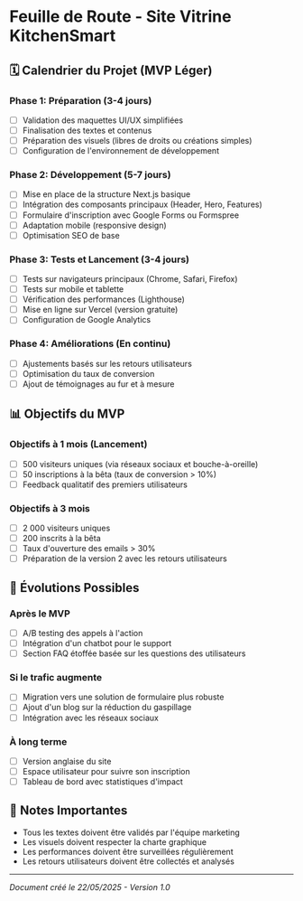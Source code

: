 # Feuille de Route - Site Vitrine KitchenSmart

## 🗓️ Calendrier du Projet (MVP Léger)

### Phase 1: Préparation (3-4 jours)
- [ ] Validation des maquettes UI/UX simplifiées
- [ ] Finalisation des textes et contenus
- [ ] Préparation des visuels (libres de droits ou créations simples)
- [ ] Configuration de l'environnement de développement

### Phase 2: Développement (5-7 jours)
- [ ] Mise en place de la structure Next.js basique
- [ ] Intégration des composants principaux (Header, Hero, Features)
- [ ] Formulaire d'inscription avec Google Forms ou Formspree
- [ ] Adaptation mobile (responsive design)
- [ ] Optimisation SEO de base

### Phase 3: Tests et Lancement (3-4 jours)
- [ ] Tests sur navigateurs principaux (Chrome, Safari, Firefox)
- [ ] Tests sur mobile et tablette
- [ ] Vérification des performances (Lighthouse)
- [ ] Mise en ligne sur Vercel (version gratuite)
- [ ] Configuration de Google Analytics

### Phase 4: Améliorations (En continu)
- [ ] Ajustements basés sur les retours utilisateurs
- [ ] Optimisation du taux de conversion
- [ ] Ajout de témoignages au fur et à mesure

## 📊 Objectifs du MVP

### Objectifs à 1 mois (Lancement)
- [ ] 500 visiteurs uniques (via réseaux sociaux et bouche-à-oreille)
- [ ] 50 inscriptions à la bêta (taux de conversion > 10%)
- [ ] Feedback qualitatif des premiers utilisateurs

### Objectifs à 3 mois
- [ ] 2 000 visiteurs uniques
- [ ] 200 inscrits à la bêta
- [ ] Taux d'ouverture des emails > 30%
- [ ] Préparation de la version 2 avec les retours utilisateurs

## 🔄 Évolutions Possibles

### Après le MVP
- [ ] A/B testing des appels à l'action
- [ ] Intégration d'un chatbot pour le support
- [ ] Section FAQ étoffée basée sur les questions des utilisateurs

### Si le trafic augmente
- [ ] Migration vers une solution de formulaire plus robuste
- [ ] Ajout d'un blog sur la réduction du gaspillage
- [ ] Intégration avec les réseaux sociaux

### À long terme
- [ ] Version anglaise du site
- [ ] Espace utilisateur pour suivre son inscription
- [ ] Tableau de bord avec statistiques d'impact

## 📝 Notes Importantes
- Tous les textes doivent être validés par l'équipe marketing
- Les visuels doivent respecter la charte graphique
- Les performances doivent être surveillées régulièrement
- Les retours utilisateurs doivent être collectés et analysés

---
*Document créé le 22/05/2025 - Version 1.0*
